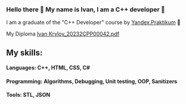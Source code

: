 ### Hello there 👋 My name is Ivan, I am a C++ developer 🔭
I am a graduate of the "C++ Developer" course by <a href="https://practicum.yandex.ru/">Yandex.Praktikum</a> 🌱

My Diploma [Ivan Krylov_20232CPP00042.pdf](https://github.com/JoanOFDark/JoanOFDark/files/11686048/Ivan.Krylov_20232CPP00042.pdf) </a>
## My skills:
#### Languages: C++, HTML, CSS, C#
#### Programming: Algorithms, Debugging, Unit testing, OOP, Sanitizers
#### Tools: STL, JSON

<!--
**JoanOFDark/JoanOFDark** is a ✨ _special_ ✨ repository because its `README.md` (this file) appears on your GitHub profile.

Here are some ideas to get you started:

- 🔭 I’m currently working on ...
- 🌱 I’m currently learning ...
- 👯 I’m looking to collaborate on ...
- 🤔 I’m looking for help with ...
- 💬 Ask me about ...
- 📫 How to reach me: ...
- 😄 Pronouns: ...
- ⚡ Fun fact: ...
-->
